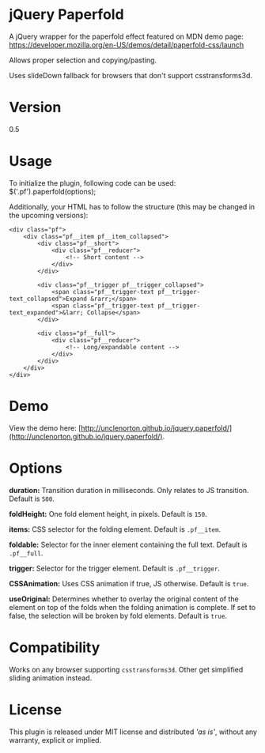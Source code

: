 # jQuery Paperfold
A jQuery wrapper for the paperfold effect featured on MDN demo page: https://developer.mozilla.org/en-US/demos/detail/paperfold-css/launch

Allows proper selection and copying/pasting.

Uses slideDown fallback for browsers that don't support csstransforms3d.

# Version 
0.5

# Usage

To initialize the plugin, following code can be used:
	$('.pf').paperfold(options);

Additionally, your HTML has to follow the structure (this may be changed in the upcoming versions):

	<div class="pf">
		<div class="pf__item pf__item_collapsed">
			<div class="pf__short">
				<div class="pf__reducer">
					<!-- Short content -->
				</div>
			</div>

			<div class="pf__trigger pf__trigger_collapsed">
				<span class="pf__trigger-text pf__trigger-text_collapsed">Expand &rarr;</span>
				<span class="pf__trigger-text pf__trigger-text_expanded">&larr; Collapse</span>
			</div>

			<div class="pf__full">
				<div class="pf__reducer">
					<!-- Long/expandable content -->
				</div>
			</div>
		</div>
	</div>

# Demo

View the demo here: [http://unclenorton.github.io/jquery.paperfold/](http://unclenorton.github.io/jquery.paperfold/).

# Options

**duration:** Transition duration in milliseconds. Only relates to JS transition. Default is `500`.

**foldHeight:** One fold element height, in pixels. Default is `150`.

**items:** CSS selector for the folding element. Default is `.pf__item`.

**foldable:** Selector for the inner element containing the full text. Default is `.pf__full`.

**trigger:** Selector for the trigger element. Default is `.pf__trigger`.

**CSSAnimation:** Uses CSS animation if true, JS otherwise. Default is `true`.

**useOriginal:** Determines whether to overlay the original content of the element on top of the folds when the folding animation is complete. If set to false, the selection will be broken by fold elements. Default is `true`.

# Compatibility
Works on any browser supporting `csstransforms3d`. Other get simplified sliding animation instead.


# License

This plugin is released under MIT license and distributed *'as is'*, without any warranty, explicit or implied.
